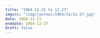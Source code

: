 ```yaml
---
title: "1964.12.21 to 12.27"
imgsrc: "/img/journal/1964/12/21-27.jpg"
date: 1964-12-21
enddate: 1964-12-27
draft: false
---
```


<!-- fix pre-formatted input -->
